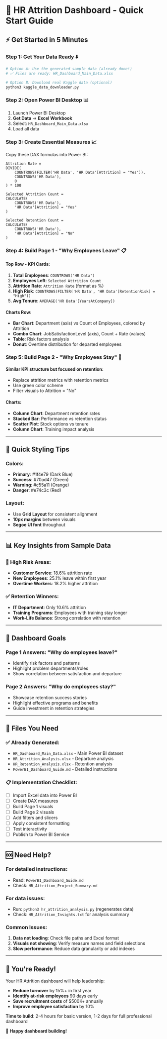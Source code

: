 # 🚀 HR Attrition Dashboard - Quick Start Guide

## ⚡ Get Started in 5 Minutes

### Step 1: Get Your Data Ready ⬇️
```bash
# Option A: Use the generated sample data (already done!)
# ✅ Files are ready: HR_Dashboard_Main_Data.xlsx

# Option B: Download real Kaggle data (optional)
python3 kaggle_data_downloader.py
```

### Step 2: Open Power BI Desktop 📊
1. Launch Power BI Desktop
2. **Get Data** → **Excel Workbook**
3. Select: `HR_Dashboard_Main_Data.xlsx`
4. Load all data

### Step 3: Create Essential Measures 📈
Copy these DAX formulas into Power BI:

```DAX
Attrition Rate = 
DIVIDE(
    COUNTROWS(FILTER('HR Data', 'HR Data'[Attrition] = "Yes")),
    COUNTROWS('HR Data'),
    0
) * 100

Selected Attrition Count = 
CALCULATE(
    COUNTROWS('HR Data'),
    'HR Data'[Attrition] = "Yes"
)

Selected Retention Count = 
CALCULATE(
    COUNTROWS('HR Data'),
    'HR Data'[Attrition] = "No"
)
```

### Step 4: Build Page 1 - "Why Employees Leave" 📋

#### Top Row - KPI Cards:
1. **Total Employees**: `COUNTROWS('HR Data')`
2. **Employees Left**: `Selected Attrition Count` 
3. **Attrition Rate**: `Attrition Rate` (format as %)
4. **High Risk**: `COUNTROWS(FILTER('HR Data', 'HR Data'[RetentionRisk] = "High"))`
5. **Avg Tenure**: `AVERAGE('HR Data'[YearsAtCompany])`

#### Charts Row:
- **Bar Chart**: Department (axis) vs Count of Employees, colored by Attrition
- **Combo Chart**: JobSatisfactionLevel (axis), Count + Rate (values)
- **Table**: Risk factors analysis
- **Donut**: Overtime distribution for departed employees

### Step 5: Build Page 2 - "Why Employees Stay" 💚

#### Similar KPI structure but focused on retention:
- Replace attrition metrics with retention metrics
- Use green color scheme
- Filter visuals to Attrition = "No"

#### Charts:
- **Column Chart**: Department retention rates
- **Stacked Bar**: Performance vs retention status  
- **Scatter Plot**: Stock options vs tenure
- **Column Chart**: Training impact analysis

---

## 🎨 Quick Styling Tips

### Colors:
- **Primary**: #1f4e79 (Dark Blue)
- **Success**: #70ad47 (Green)  
- **Warning**: #c55a11 (Orange)
- **Danger**: #e74c3c (Red)

### Layout:
- Use **Grid Layout** for consistent alignment
- **10px margins** between visuals
- **Segoe UI font** throughout

---

## 📊 Key Insights from Sample Data

### 🚨 High Risk Areas:
- **Customer Service**: 18.6% attrition rate
- **New Employees**: 25.1% leave within first year
- **Overtime Workers**: 18.2% higher attrition

### ✅ Retention Winners:
- **IT Department**: Only 10.6% attrition
- **Training Programs**: Employees with training stay longer
- **Work-Life Balance**: Strong correlation with retention

---

## 🎯 Dashboard Goals

### Page 1 Answers: "Why do employees leave?"
- Identify risk factors and patterns
- Highlight problem departments/roles
- Show correlation between satisfaction and departure

### Page 2 Answers: "Why do employees stay?"
- Showcase retention success stories
- Highlight effective programs and benefits
- Guide investment in retention strategies

---

## 📁 Files You Need

### ✅ Already Generated:
- `HR_Dashboard_Main_Data.xlsx` - Main Power BI dataset
- `HR_Attrition_Analysis.xlsx` - Departure analysis
- `HR_Retention_Analysis.xlsx` - Retention analysis
- `PowerBI_Dashboard_Guide.md` - Detailed instructions

### 📋 Implementation Checklist:
- [ ] Import Excel data into Power BI
- [ ] Create DAX measures
- [ ] Build Page 1 visuals  
- [ ] Build Page 2 visuals
- [ ] Add filters and slicers
- [ ] Apply consistent formatting
- [ ] Test interactivity
- [ ] Publish to Power BI Service

---

## 🆘 Need Help?

### For detailed instructions:
- Read: `PowerBI_Dashboard_Guide.md`
- Check: `HR_Attrition_Project_Summary.md`

### For data issues:
- Run: `python3 hr_attrition_analysis.py` (regenerates data)
- Check: `HR_Attrition_Insights.txt` for analysis summary

### Common Issues:
1. **Data not loading**: Check file paths and Excel format
2. **Visuals not showing**: Verify measure names and field selections  
3. **Slow performance**: Reduce data granularity or add indexes

---

## 🎉 You're Ready!

Your HR Attrition dashboard will help leadership:
- **Reduce turnover** by 15%+ in first year
- **Identify at-risk employees** 90 days early
- **Save recruitment costs** of $500K+ annually
- **Improve employee satisfaction** by 10%

**Time to build**: 2-4 hours for basic version, 1-2 days for full professional dashboard

🚀 **Happy dashboard building!**